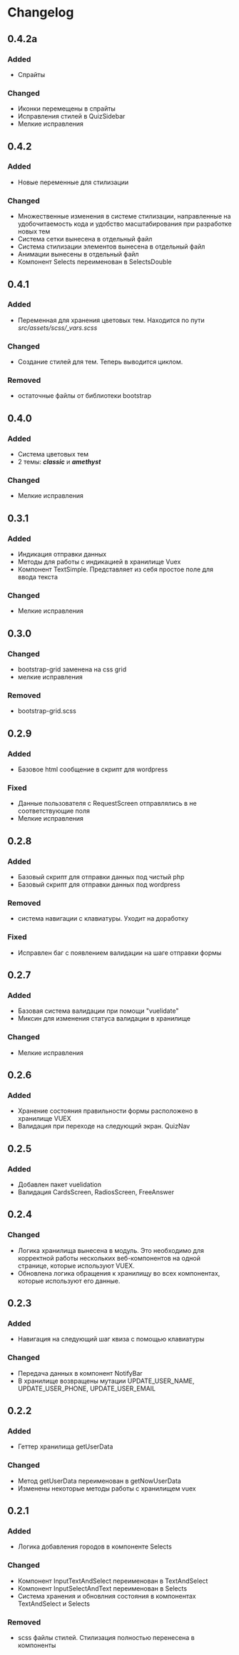 # Changelog

## 0.4.2a
### Added 
- Спрайты
### Changed
- Иконки перемещены в спрайты
- Исправления стилей в QuizSidebar
- Мелкие исправления

## 0.4.2
### Added
- Новые переменные для стилизации
### Changed
- Множественные изменения в системе стилизации, направленные на удобочитаемость кода и удобство масштабирования при разработке новых тем
- Система сетки вынесена в отдельный файл
- Система стилизации элементов вынесена в отдельный файл
- Анимации вынесены в отдельный файл
- Компонент Selects переименован в SelectsDouble

## 0.4.1
### Added
- Переменная для хранения цветовых тем. Находится по пути *src/assets/scss/_vars.scss*
### Changed
- Создание стилей для тем. Теперь выводится циклом.
### Removed
- остаточные файлы от библиотеки bootstrap

## 0.4.0
### Added
- Система цветовых тем
- 2 темы: ***classic*** и ***amethyst***
### Changed
- Мелкие исправления

## 0.3.1
### Added
- Индикация отправки данных
- Методы для работы с индикацией в хранилище Vuex
- Компонент TextSimple. Представляет из себя простое поле для ввода текста
### Changed
- Мелкие исправления

## 0.3.0
### Changed
- bootstrap-grid заменена на css grid
- мелкие исправления
### Removed
- bootstrap-grid.scss

## 0.2.9
### Added
- Базовое html сообщение в скрипт для wordpress 
### Fixed
- Данные пользователя с RequestScreen отправлялись в не соответствующие поля
- Мелкие исправления

## 0.2.8
### Added
- Базовый скрипт для отправки данных под чистый php
- Базовый скрипт для отправки данных под wordpress
### Removed
- система навигации с клавиатуры. Уходит на доработку
### Fixed
- Исправлен баг с появлением валидации на шаге отправки формы

## 0.2.7
### Added
- Базовая система валидации при помощи "vuelidate"
- Миксин для изменения статуса валидации в хранилище
### Changed
- Мелкие исправления

## 0.2.6
### Added
- Хранение состояния правильности формы расположено в хранилище VUEX
- Валидация при переходе на следующий экран. QuizNav

## 0.2.5
### Added
- Добавлен пакет vuelidation
- Валидация CardsScreen, RadiosScreen, FreeAnswer 

## 0.2.4
### Changed
- Логика хранилища вынесена в модуль. Это необходимо для корректной работы нескольких веб-компонентов на одной странице, которые используют VUEX.
- Обновлена логика обращения к хранилищу во всех компонентах, которые используют его данные.

## 0.2.3
### Added
- Навигация на следующий шаг квиза с помощью клавиатуры

### Changed
- Передача данных в компонент NotifyBar
- В хранилище возвращены мутации UPDATE_USER_NAME, UPDATE_USER_PHONE, UPDATE_USER_EMAIL


## 0.2.2
### Added 
- Геттер хранилища getUserData
### Changed
- Метод getUserData переименован в getNowUserData
- Изменены некоторые методы работы с хранилищем vuex


## 0.2.1
### Added
- Логика добавления городов в компоненте Selects

### Changed
- Компонент InputTextAndSelect переименован в TextAndSelect
- Компонент InputSelectAndText переименован в Selects
- Система хранения и обновлния состояния в компонентах TextAndSelect и Selects

### Removed
- scss файлы стилей. Стилизация полностью перенесена в компоненты